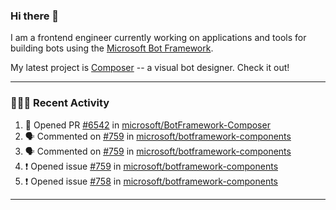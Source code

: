 ### Hi there 👋

I am a frontend engineer currently working on applications and tools for building bots using the [Microsoft Bot Framework](https://dev.botframework.com/).

My latest project is [Composer](https://github.com/microsoft/BotFramework-Composer) -- a visual bot designer. Check it out!

---

### 👨🏻‍💻 Recent Activity

<!--START_SECTION:activity-->
1. 💪 Opened PR [#6542](https://github.com/microsoft/BotFramework-Composer/pull/6542) in [microsoft/BotFramework-Composer](https://github.com/microsoft/BotFramework-Composer)
2. 🗣 Commented on [#759](https://github.com/microsoft/botframework-components/issues/759) in [microsoft/botframework-components](https://github.com/microsoft/botframework-components)
3. 🗣 Commented on [#759](https://github.com/microsoft/botframework-components/issues/759) in [microsoft/botframework-components](https://github.com/microsoft/botframework-components)
4. ❗️ Opened issue [#759](https://github.com/microsoft/botframework-components/issues/759) in [microsoft/botframework-components](https://github.com/microsoft/botframework-components)
5. ❗️ Opened issue [#758](https://github.com/microsoft/botframework-components/issues/758) in [microsoft/botframework-components](https://github.com/microsoft/botframework-components)
<!--END_SECTION:activity-->

---

<!--
**a-b-r-o-w-n/a-b-r-o-w-n** is a ✨ _special_ ✨ repository because its `README.md` (this file) appears on your GitHub profile.

Here are some ideas to get you started:

- 🔭 I’m currently working on ...
- 🌱 I’m currently learning ...
- 👯 I’m looking to collaborate on ...
- 🤔 I’m looking for help with ...
- 💬 Ask me about ...
- 📫 How to reach me: ...
- 😄 Pronouns: ...
- ⚡ Fun fact: ...
-->

